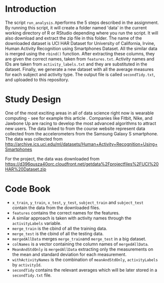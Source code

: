 # Introduction

The script `run_analysis.R`performs the 5 steps described in the assignment. By running this script, it will create a  folder named 'data' in the current working directory of R or RStudio depending where you run the script. It will also download and extract the zip file in this folder. The name of the downloaded dataset is UCI HAR Dataset for University of California, Irvine, Human Activity Recognition using Smartphones Dataset. All the similar data is merged using the `rbind()` function. After extracting these columns, they are given the correct names, taken from `features.txt`.
Activity names and IDs are taken from `activity_labels.txt` and they are substituted in the dataset. Finally, we generate a new dataset with all the average measures for each subject and activity type. The output file is called `secondTidy.txt`, and uploaded to this repository.
 

# Study Design

One of the most exciting areas in all of data science right now is wearable computing - see for example this article . Companies like Fitbit, Nike, and Jawbone Up are racing to develop the most advanced algorithms to attract new users. The data linked to from the course website represent data collected from the accelerometers from the Samsung Galaxy S smartphone. The data was collected from http://archive.ics.uci.edu/ml/datasets/Human+Activity+Recognition+Using+Smartphones 

For the project, the data was downloaded from https://d396qusza40orc.cloudfront.net/getdata%2Fprojectfiles%2FUCI%20HAR%20Dataset.zip

# Code Book

* `x_train`, `y_train`, `x_test`, `y_test`, `subject_train` and `subject_test` contain the data from the downloaded files.
* `features` contains the correct names for the features.
* A similar approach is taken with activity names through the `activityLabels` variable.
* `merge_train` is the cbind of all the training data.
* `merge_test` is the cbind of all the testing data.
* `mergedAllData` merges `merge_train`and `merge_test` in a big dataset.
* `colNames` is a vector containing the column names of `mergedAllData`.
* `MeanAndStdOnly` is  `mergedAllData` extracting only the measurements on the mean and standard deviation for each measurement.
* `withActivityNames` is the combination of `meanAndStdOnly`, `activityLabels` by `activityId`.
* `secondTidy` contains the relevant averages which will be later stored in a `secondTidy.txt` file. 
